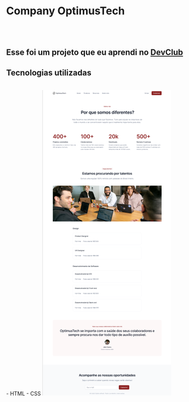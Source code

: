 <h1> Company OptimusTech </h1>
<br>
<br>
<h2> Esse foi um projeto que eu aprendi no <a href="https://rodolfomori.com.br/devclub"> DevClub</a></h2>

<h2> Tecnologias utilizadas </h2>
<br>
- HTML
- CSS

<img src="https://github.com/HeloisaCaldeira/company-optimustech1/blob/main/img.html/print%20figma.png?raw=true">
